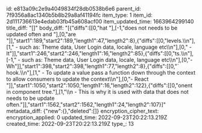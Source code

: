 id: e813a09c2e9a4049834f28db0538b6e6
parent_id: 7f9356a8ac1340b5b8b29a8af41194fc
item_type: 1
item_id: 2d111736613e4edab03fb45a608acf00
item_updated_time: 1663964299140
title_diff: "[]"
body_diff: "[{\"diffs\":[[0,\"hat \"],[-1,\"does not needs to be updated often and \"],[0,\"are \"]],\"start1\":189,\"start2\":189,\"length1\":47,\"length2\":8},{\"diffs\":[[0,\"levels.\\\n\"],[1,\"        - such as: Theme data, User Login data, locale, language etc\\\n\"],[0,\"    - It\"]],\"start1\":246,\"start2\":246,\"length1\":16,\"length2\":85},{\"diffs\":[[0,\"ts.\\\n\"],[-1,\"        - such as: Theme data, User Login data, locale, language etc\\\n\"],[0,\"- Wh\"]],\"start1\":398,\"start2\":398,\"length1\":77,\"length2\":8},{\"diffs\":[[0,\"` hook.\\\n\"],[1,\"    - To update a value pass a function down through the context to allow consumers to update the context\\\n\"],[0,\"- React \"]],\"start1\":1050,\"start2\":1050,\"length1\":16,\"length2\":122},{\"diffs\":[[0,\"onent in component tree.\"],[1,\"\\\n        - This is why it is used with data that does not needs to be update often.\"]],\"start1\":1562,\"start2\":1562,\"length1\":24,\"length2\":107}]"
metadata_diff: {"new":{},"deleted":[]}
encryption_cipher_text: 
encryption_applied: 0
updated_time: 2022-09-23T20:22:13.219Z
created_time: 2022-09-23T20:22:13.219Z
type_: 13